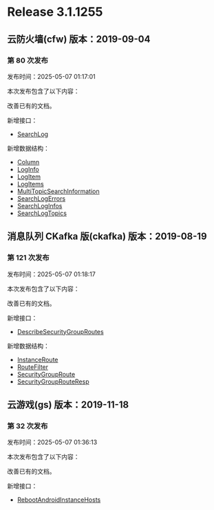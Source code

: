 # Release 3.1.1255

## 云防火墙(cfw) 版本：2019-09-04

### 第 80 次发布

发布时间：2025-05-07 01:17:01

本次发布包含了以下内容：

改善已有的文档。

新增接口：

* [SearchLog](https://cloud.tencent.com/document/api/1132/118363)

新增数据结构：

* [Column](https://cloud.tencent.com/document/api/1132/49071#Column)
* [LogInfo](https://cloud.tencent.com/document/api/1132/49071#LogInfo)
* [LogItem](https://cloud.tencent.com/document/api/1132/49071#LogItem)
* [LogItems](https://cloud.tencent.com/document/api/1132/49071#LogItems)
* [MultiTopicSearchInformation](https://cloud.tencent.com/document/api/1132/49071#MultiTopicSearchInformation)
* [SearchLogErrors](https://cloud.tencent.com/document/api/1132/49071#SearchLogErrors)
* [SearchLogInfos](https://cloud.tencent.com/document/api/1132/49071#SearchLogInfos)
* [SearchLogTopics](https://cloud.tencent.com/document/api/1132/49071#SearchLogTopics)



## 消息队列 CKafka 版(ckafka) 版本：2019-08-19

### 第 121 次发布

发布时间：2025-05-07 01:18:17

本次发布包含了以下内容：

改善已有的文档。

新增接口：

* [DescribeSecurityGroupRoutes](https://cloud.tencent.com/document/api/597/118364)

新增数据结构：

* [InstanceRoute](https://cloud.tencent.com/document/api/597/40861#InstanceRoute)
* [RouteFilter](https://cloud.tencent.com/document/api/597/40861#RouteFilter)
* [SecurityGroupRoute](https://cloud.tencent.com/document/api/597/40861#SecurityGroupRoute)
* [SecurityGroupRouteResp](https://cloud.tencent.com/document/api/597/40861#SecurityGroupRouteResp)



## 云游戏(gs) 版本：2019-11-18

### 第 32 次发布

发布时间：2025-05-07 01:36:13

本次发布包含了以下内容：

改善已有的文档。

新增接口：

* [RebootAndroidInstanceHosts](https://cloud.tencent.com/document/api/1162/118366)




